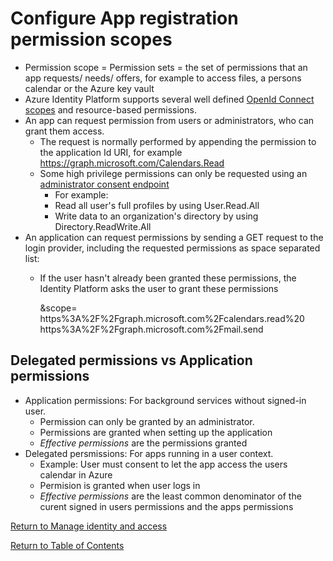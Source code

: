 # Configure App registration permission scopes

* Permission scope = Permission sets = the set of permissions that an app requests/ needs/ offers, for example to access files, a persons calendar or the Azure key vault
* Azure Identity Platform supports several well defined [OpenId Connect scopes](https://docs.microsoft.com/en-us/azure/active-directory/develop/v2-permissions-and-consent#openid-connect-scopes) and resource-based permissions.
* An app can request permission from users or administrators, who can grant them access.
   * The request is normally performed by appending the permission to the application Id URI, for example https://graph.microsoft.com/Calendars.Read
   * Some high privilege permissions can only be requested using an [administrator consent endpoint](https://docs.microsoft.com/en-us/azure/active-directory/develop/v2-permissions-and-consent#admin-restricted-permissions)
      * For example:
      * Read all user's full profiles by using User.Read.All
      * Write data to an organization's directory by using Directory.ReadWrite.All
* An application can request permissions by sending a GET request to the login provider, including the requested permissions as space separated list:
   * If the user hasn't already been granted these permissions, the Identity Platform asks the user to grant these permissions

        &scope=
        https%3A%2F%2Fgraph.microsoft.com%2Fcalendars.read%20
        https%3A%2F%2Fgraph.microsoft.com%2Fmail.send

## Delegated permissions vs Application permissions

* Application permissions: For background services without signed-in user. 
   * Permission can only be granted by an administrator.
   * Permissions are granted when setting up the application
   * *Effective permissions* are the permissions granted
* Delegated persmissions: For apps running in a user context.
   * Example: User must consent to let the app access the users calendar in Azure
   * Permision is granted when user logs in
   * *Effective permissions* are the least common denominator of the curent signed in users permissions and the apps permissions


[Return to Manage identity and access](README.md)

[Return to Table of Contents](../README.md)